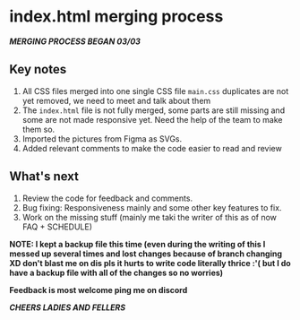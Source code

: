 # index.html merging process

**_MERGING PROCESS BEGAN 03/03_**

## Key notes

1.  All CSS files merged into one single CSS file `main.css` duplicates are not yet removed, we need to meet and talk about them
2.  The `index.html` file is not fully merged, some parts are still missing and some are not made responsive yet. Need the help of the team to make them so.
3.  Imported the pictures from Figma as SVGs.
4.  Added relevant comments to make the code easier to read and review

## What's next

1.  Review the code for feedback and comments.
2.  Bug fixing: Responsiveness mainly and some other key features to fix.
3.  Work on the missing stuff (mainly me taki the writer of this as of now FAQ + SCHEDULE)

**NOTE: I kept a backup file this time (even during the writing of this I messed up several times and lost changes because of branch changing XD don't blast me on dis pls it hurts to write code literally thrice :'( but I do have a backup file with all of the changes so no worries)**

**Feedback is most welcome ping me on discord**

**_CHEERS LADIES AND FELLERS_**
